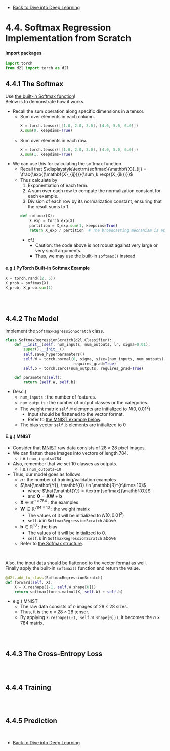 * [Back to Dive into Deep Learning](../../main.md)

# 4.4. Softmax Regression Implementation from Scratch

#### Import packages
```python
import torch
from d2l import torch as d2l
```

## 4.4.1 The Softmax
Use [the built-in Softmax function](#eg-pytorch-built-in-softmax-example)!   
Below is to demonstrate how it works.

- Recall the sum operation along specific dimensions in a tensor.
  - Sum over elements in each column.
    ```python
    X = torch.tensor([[1.0, 2.0, 3.0], [4.0, 5.0, 6.0]])
    X.sum(0, keepdims=True)
    ```
  - Sum over elements in each row.
    ```python
    X = torch.tensor([[1.0, 2.0, 3.0], [4.0, 5.0, 6.0]])
    X.sum(1, keepdims=True)
    ```
- We can use this for calculating the softmax function.
  - Recall that $`\displaystyle\textrm{softmax}(\mathbf{X})_{ij} = \frac{\exp{(\mathbf{X}_{ij})}}{\sum_k \exp{(X_{ik})}}`$
  - Thus calculate by
    1. Exponentiation of each term. 
    2. A sum over each row to compute the normalization constant for each example.
    3. Division of each row by its normalization constant, ensuring that the result sums to 1.  
    ```python
    def softmax(X):
        X_exp = torch.exp(X)
        partition = X_exp.sum(1, keepdims=True)
        return X_exp / partition  # The broadcasting mechanism is applied here
    ```
       - cf.)
         - Caution: the code above is not robust against very large or very small arguments.
         - Thus, we may use the built-in ```softmax()``` instead.

#### e.g.) PyTorch Built-in Softmax Example
```python
X = torch.rand((2, 5))
X_prob = softmax(X)
X_prob, X_prob.sum(1)
```

<br><br>

## 4.4.2 The Model
Implement the ```SoftmaxRegressionScratch``` class.   
```python
class SoftmaxRegressionScratch(d2l.Classifier):
    def __init__(self, num_inputs, num_outputs, lr, sigma=0.01):
        super().__init__()
        self.save_hyperparameters()
        self.W = torch.normal(0, sigma, size=(num_inputs, num_outputs),
                              requires_grad=True)
        self.b = torch.zeros(num_outputs, requires_grad=True)

    def parameters(self):
        return [self.W, self.b]
```
- Desc.)
  - ```num_inputs``` : the number of features.
  - ```num_outputs``` : the number of output classes or the categories.
  - The weight matrix ```self.W``` elements are initialized to $N(0, 0.01^2)$
    - Input should be flattened to the vector format.
    - Refer to [the MNIST example below](#eg-mnist).
  - The bias vector ```self.b``` elements are initialized to $0$ 

#### E.g.) MNIST
- Consider that [MNIST](../02/note.md#tech-mnist--lecun-et-al-1998) raw data consists of $28 \times 28$ pixel images. 
- We can flatten these images into vectors of length $784$.
  - i.e.) ```num_inputs=784```
- Also, remember that we set $10$ classes as outputs.
  - i.e.) ```num_outputs=10```
- Thus, our model goes as follows.
  - $n$ : the number of training/validation examples
  - $\hat{\mathbf{Y}}, \mathbf{O} \in \mathbb{R}^{n\times 10}$
    - where $\hat{\mathbf{Y}} = \textrm{softmax}(\mathbf{O})$
    - and $\mathbf{O} = \mathbf{X}\mathbf{W} + \mathbf{b}$
  - $\mathbf{X} \in \mathbb{R}^{n\times 784}$ : the examples
  - $\mathbf{W} \in \mathbb{R}^{784\times 10}$ : the weight matrix
    - The values of it will be initialized to $N(0, 0.01^2)$ 
    - ```self.W``` in ```SoftmaxRegressionScratch``` above
  - $\mathbf{b} \in \mathbb{R}^{10}$ : the bias
    - The values of it will be initialized to $0$.
    - ```self.b``` in ```SoftmaxRegressionScratch``` above
  - Refer to [the Sofmax structure](../../ch04/01/note.md#concept-softmax-function).

<br>

Also, the input data should be flattened to the vector format as well.   
Finally apply the built-in ```softmax()``` function and return the value.
```python
@d2l.add_to_class(SoftmaxRegressionScratch)
def forward(self, X):
    X = X.reshape((-1, self.W.shape[0]))
    return softmax(torch.matmul(X, self.W) + self.b)
```
- e.g.) MNIST
  - The raw data consists of $n$ images of $28\times 28$ sizes.
  - Thus, it is the $n\times 28 \times 28$ tensor.
  - By applying ```X.reshape((-1, self.W.shape[0]))```, it becomes the $n\times 784$  matrix.

<br><br>

## 4.4.3 The Cross-Entropy Loss


<br><br>

## 4.4.4 Training



<br><br>

## 4.4.5 Prediction



<br>

* [Back to Dive into Deep Learning](../../main.md)